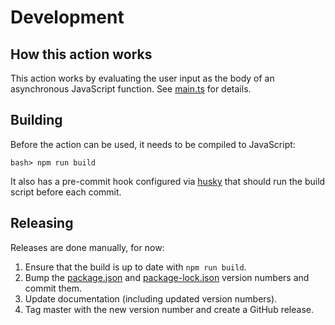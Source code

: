 # Development

## How this action works

This action works by evaluating the user input as the body of an asynchronous
JavaScript function. See [main.ts](/src/main.ts) for details.

## Building

Before the action can be used, it needs to be compiled to JavaScript:

```shell
bash> npm run build
```

It also has a pre-commit hook configured via
[husky](https://www.npmjs.com/package/husky) that should run the build script
before each commit.

## Releasing

Releases are done manually, for now:

1. Ensure that the build is up to date with `npm run build`.
1. Bump the [package.json](/package.json#L3) and [package-lock.json](/package-lock.json#L3) version numbers and commit them.
1. Update documentation (including updated version numbers).
1. Tag master with the new version number and create a GitHub release.
